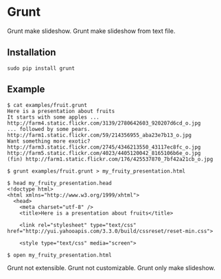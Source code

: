 Grunt
=====

Grunt make slideshow. Grunt make slideshow from text file.

Installation
------------

    sudo pip install grunt

Example
-------

    $ cat examples/fruit.grunt
    Here is a presentation about fruits
    It starts with some apples ... http://farm4.static.flickr.com/3139/2780642603_920207d6cd_o.jpg
    ... followed by some pears. http://farm1.static.flickr.com/59/214356955_aba23e7b13_o.jpg
    Want something more exotic?
    http://farm3.static.flickr.com/2745/4346213550_43117ec8fc_o.jpg
    http://farm5.static.flickr.com/4023/4405120042_8165106b6e_o.jpg
    (fin) http://farm1.static.flickr.com/176/425537870_7bf42a21cb_o.jpg
    
    $ grunt examples/fruit.grunt > my_fruity_presentation.html
    
    $ head my_fruity_presentation.head
    <!doctype html> 
    <html xmlns="http://www.w3.org/1999/xhtml"> 
      <head> 
        <meta charset="utf-8" /> 
        <title>Here is a presentation about fruits</title> 

        <link rel="stylesheet" type="text/css" href="http://yui.yahooapis.com/3.3.0/build/cssreset/reset-min.css">

        <style type="text/css" media="screen">
    
    $ open my_fruity_presentation.html

Grunt not extensible. Grunt not customizable. Grunt only make slideshow.
